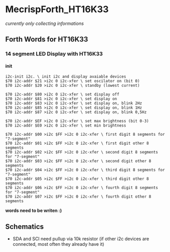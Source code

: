 # MecrispForth_HT16K33

*currently only collecting informations*

## Forth Words for HT16K33

### 14 segment LED Display with HT16K33

#### init

    i2c-init i2c. \ init i2c and display avaiable devices
    $70 i2c-addr $21 >i2c 0 i2c-xfer \ set oscilator on (bit 0)
    $70 i2c-addr $20 >i2c 0 i2c-xfer \ standby (lowest current)
    
    $70 i2c-addr $80 >i2c 0 i2c-xfer \ set display off
    $70 i2c-addr $81 >i2c 0 i2c-xfer \ set display on
    $70 i2c-addr $83 >i2c 0 i2c-xfer \ set display on, blink 2Hz
    $70 i2c-addr $85 >i2c 0 i2c-xfer \ set display on, blink 1Hz
    $70 i2c-addr $87 >i2c 0 i2c-xfer \ set display on, blink 0,5Hz
    
    $70 i2c-addr $EF >i2c 0 i2c-xfer \ set max brightness (bit 0-3)
    $70 i2c-addr $E0 >i2c 0 i2c-xfer \ set min brightness

    $70 i2c-addr $00 >i2c $FF >i2c 0 i2c-xfer \ first digit 8 segments for "7-segment"
    $70 i2c-addr $01 >i2c $FF >i2c 0 i2c-xfer \ first digit other 8 segments
    $70 i2c-addr $02 >i2c $FF >i2c 0 i2c-xfer \ second digit 8 segments for "7-segment"
    $70 i2c-addr $03 >i2c $FF >i2c 0 i2c-xfer \ second digit other 8 segments
    $70 i2c-addr $04 >i2c $FF >i2c 0 i2c-xfer \ third digit 8 segments for "7-segment"
    $70 i2c-addr $05 >i2c $FF >i2c 0 i2c-xfer \ third digit other 8 segments
    $70 i2c-addr $06 >i2c $FF >i2c 0 i2c-xfer \ fourth digit 8 segments for "7-segment"
    $70 i2c-addr $07 >i2c $FF >i2c 0 i2c-xfer \ fourth digit other 8 segments
    
**words need to be writen :)**

## Schematics

* SDA and SCl need pullup via 10k resistor (if other i2c devices are connected, most often they already have it)

